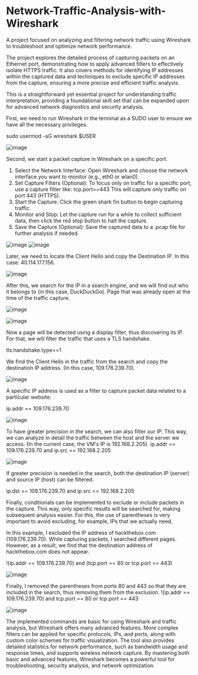 # Network-Traffic-Analysis-with-Wireshark
A project focused on analyzing and filtering network traffic using Wireshark to troubleshoot and optimize network performance.

The project explores the detailed process of capturing packets on an Ethernet port, demonstrating how to apply advanced filters to effectively isolate HTTPS traffic. It also covers methods for identifying IP addresses within the captured data and techniques to exclude specific IP addresses from the capture, ensuring a more precise and efficient traffic analysis.

This is a straightforward yet essential project for understanding traffic interpretation, providing a foundational skill set that can be expanded upon for advanced network diagnostics and security analysis.

First, we need to run Wireshark in the terminal as a SUDO user to ensure we have all the necessary privileges.

sudo usermod -aG wireshark $USER

![image](https://github.com/user-attachments/assets/629ab948-a3c0-4ffd-928e-f447b08b653e)

Second, we start a packet capture in Wireshark on a specific port.
1.	Select the Network Interface: Open Wireshark and choose the network interface you want to monitor (e.g., eth0 or wlan0).
2.	Set Capture Filters (Optional): To focus only on traffic for a specific port, use a capture filter like:
tcp.port==443
This will capture only traffic on port 443 (HTTPS).
3.	Start the Capture: Click the green shark fin button to begin capturing traffic.
4.	Monitor and Stop: Let the capture run for a while to collect sufficient data, then click the red stop button to halt the capture.
5.	Save the Capture (Optional): Save the captured data to a .pcap file for further analysis if needed.

![image](https://github.com/user-attachments/assets/9feedfeb-b684-49f5-a9fd-be1ba063cc16)
![image](https://github.com/user-attachments/assets/0bd6a810-a192-412b-b56c-6c0168b95cf4)

Later, we need to locate the Client Hello and copy the Destination IP. In this case: 40.114.177.156.

![image](https://github.com/user-attachments/assets/09bcfc1e-84e7-4956-b6b8-21f2c0e49f3e)

After this, we search for the IP in a search engine, and we will find out who it belongs to (in this case, DuckDuckGo). Page that was already open at the time of the traffic capture.

![image](https://github.com/user-attachments/assets/92b2c12d-d026-4e43-ac3b-2651c5f0aedc)

![image](https://github.com/user-attachments/assets/d13ccb44-6983-4903-aa24-fa7d631676cb)

Now a page will be detected using a display filter, thus discovering its IP. For that, we will filter the traffic that uses a TLS handshake.

tls.handshake.type==1

We find the Client Hello in the traffic from the search and copy the destination IP address. (In this case, 109.176.239.70).

![image](https://github.com/user-attachments/assets/a429e58f-839f-4a86-b84f-3403c72a5143)

A specific IP address is used as a filter to capture packet data related to a particular website:

ip.addr == 109.176.239.70

![image](https://github.com/user-attachments/assets/94bec1c9-f508-4151-9733-4bad90695d8c)

To have greater precision in the search, we can also filter our IP. This way, we can analyze in detail the traffic between the host and the server we access. (In the current case, the VM's IP is 192.168.2.205).
ip.addr == 109.176.239.70 and ip.src == 192.168.2.205

![image](https://github.com/user-attachments/assets/ca764c04-9de6-4a00-baf6-31e1a5db631c)

If greater precision is needed in the search, both the destination IP (server) and source IP (host) can be filtered.

ip.dst == 109.176.239.70 and ip.src == 192.168.2.205

Finally, conditionals can be implemented to exclude or include packets in the capture. This way, only specific results will be searched for, making subsequent analysis easier. For this, the use of parentheses is very important to avoid excluding, for example, IPs that we actually need.

In this example, I excluded the IP address of hackthebox.com (109.176.239.70). While capturing packets, I searched different pages. However, as a result, we find that the destination address of hackthebox.com does not appear.

!(ip.addr == 109.176.239.70) and (tcp.port == 80 or tcp.port == 443)

![image](https://github.com/user-attachments/assets/46a09f37-bfa9-4703-88fa-18ce1603adf9)

Finally, I removed the parentheses from ports 80 and 443 so that they are included in the search, thus removing them from the exclusion.
!(ip.addr == 109.176.239.70) and tcp.port == 80 or tcp.port == 443

![image](https://github.com/user-attachments/assets/105c773d-f681-4d57-8ec5-d191a323b4a5)

The implemented commands are basic for using Wireshark and traffic analysis, but Wireshark offers many advanced features. More complex filters can be applied for specific protocols, IPs, and ports, along with custom color schemes for traffic visualization. The tool also provides detailed statistics for network performance, such as bandwidth usage and response times, and supports wireless network capture. By mastering both basic and advanced features, Wireshark becomes a powerful tool for troubleshooting, security analysis, and network optimization.
